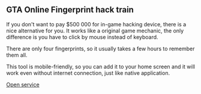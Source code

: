 ## GTA Online Fingerprint hack train

If you don't want to pay $500 000 for in-game hacking device, there is a nice alternative for you. 
It works like a original game mechanic, the only difference is you have to click by mouse instead of keyboard.

There are only four fingerprints, so it usually takes a few hours to remember them all.

This tool is mobile-friendly, so you can add it to your home screen and it will work even without internet connection,
just like native application. 

[Open service](https://mikecoon.github.io/gta-online-finger-hack-master/)
